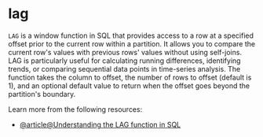 # lag

`LAG` is a window function in SQL that provides access to a row at a specified offset prior to the current row within a partition. It allows you to compare the current row's values with previous rows' values without using self-joins. LAG is particularly useful for calculating running differences, identifying trends, or comparing sequential data points in time-series analysis. The function takes the column to offset, the number of rows to offset (default is 1), and an optional default value to return when the offset goes beyond the partition's boundary.

Learn more from the following resources:

- [@article@Understanding the LAG function in SQL](https://www.datacamp.com/tutorial/sql-lag)